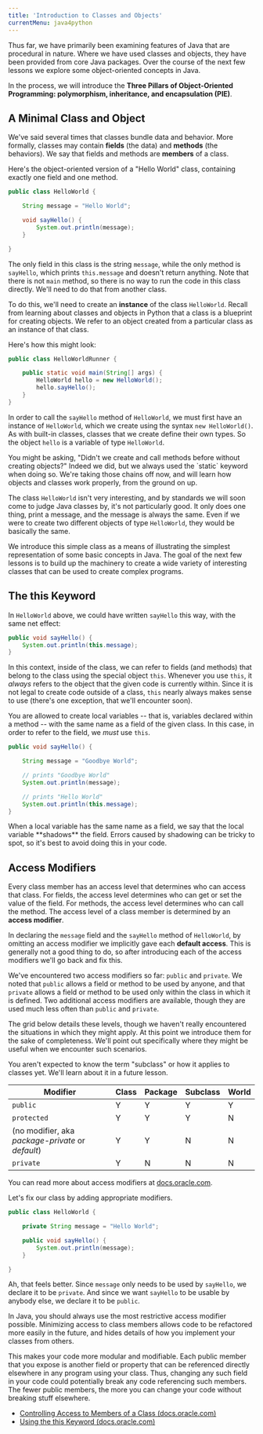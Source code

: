 ```yaml
---
title: 'Introduction to Classes and Objects'
currentMenu: java4python
---
```


Thus far, we have primarily been examining features of Java that are procedural in nature. Where we have used classes and objects, they have been provided from core Java packages. Over the course of the next few lessons we explore some object-oriented concepts in Java.

In the process, we will introduce the **Three Pillars of Object-Oriented Programming: polymorphism, inheritance, and encapsulation (PIE)**.

## A Minimal Class and Object

We've said several times that classes bundle data and behavior. More formally, classes may contain **fields** (the data) and **methods** (the behaviors). We say that fields and methods are **members** of a class.

Here's the object-oriented version of a "Hello World" class, containing exactly one field and one method.

```java
public class HelloWorld {

    String message = "Hello World";

    void sayHello() {
        System.out.println(message);
    }

}
```

The only field in this class is the string `message`, while the only method is `sayHello`, which prints `this.message` and doesn't return anything. Note that there is not `main` method, so there is no way to run the code in this class directly. We'll need to do that from another class.

To do this, we'll need to create an **instance** of the class `HelloWorld`. Recall from learning about classes and objects in Python that a class is a blueprint for creating objects. We refer to an object created from a particular class as an instance of that class.

Here's how this might look:

```java
public class HelloWorldRunner {

    public static void main(String[] args) {
        HelloWorld hello = new HelloWorld();
        hello.sayHello();
    }
}
```

In order to call the `sayHello` method of `HelloWorld`, we must first have an instance of `HelloWorld`, which we create using the syntax `new HelloWorld()`. As with built-in classes, classes that we create define their own types. So the object `hello` is a variable of type `HelloWorld`.

<aside class="aside-note" markdown="1">
You might be asking, "Didn't we create and call methods before without creating objects?" Indeed we did, but we always used the `static` keyword when doing so. We're taking those chains off now, and will learn how objects and classes work properly, from the ground on up.
</aside>

The class `HelloWorld` isn't very interesting, and by standards we will soon come to judge Java classes by, it's not particularly good. It only does one thing, print a message, and the message is always the same. Even if we were to create two different objects of type `HelloWorld`, they would be basically the same.

We introduce this simple class as a means of illustrating the simplest representation of some basic concepts in Java. The goal of the next few lessons is to build up the machinery to create a wide variety of interesting classes that can be used to create complex programs.

## The this Keyword

In `HelloWorld` above, we could have written `sayHello` this way, with the same net effect:

```java
public void sayHello() {
    System.out.println(this.message);
}
```

In this context, inside of the class, we can refer to fields (and methods) that belong to the class using the special object `this`. Whenever you use `this`, it *always* refers to the object that the given code is currently within. Since it is not legal to create code outside of a class, `this` nearly always makes sense to use (there's one exception, that we'll encounter soon).

You are allowed to create local variables -- that is, variables declared within a method -- with the same name as a field of the given class. In this case, in order to refer to the field, we *must* use `this`.

```java
public void sayHello() {

    String message = "Goodbye World";

    // prints "Goodbye World"
    System.out.println(message);

    // prints "Hello World"
    System.out.println(this.message);
}
```

<aside class="aside-pro-tip" markdown="1">
When a local variable has the same name as a field, we say that the local variable **shadows** the field. Errors caused by shadowing can be tricky to spot, so it's best to avoid doing this in your code.
</aside>

## Access Modifiers

Every class member has an access level that determines who can access that class. For fields, the access level determines who can get or set the value of the field. For methods, the access level determines who can call the method. The access level of a class member is determined by an **access modifier**.

In declaring the `message` field and the `sayHello` method of `HelloWorld`, by omitting an access modifier we implicitly gave each **default access**. This is generally not a good thing to do, so after introducing each of the access modifiers we'll go back and fix this.

We've encountered two access modifiers so far: `public` and `private`. We noted that `public` allows a field or method to be used by anyone, and that `private` allows a field or method to be used only within the class in which it is defined. Two additional access modifiers are available, though they are used much less often than `public` and `private`.

The grid below details these levels, though we haven't really encountered the situations in which they might apply. At this point we introduce them for the sake of completeness. We'll point out specifically where they might be useful when we encounter such scenarios.

<aside class="aside-note" markdown="1">
You aren't expected to know the term "subclass" or how it applies to classes yet. We'll learn about it in a future lesson.
</aside>

Modifier | Class | Package | Subclass | World
---------|-------|---------|----------|-------|
`public` | Y | Y | Y | Y
`protected` | Y | Y | Y | N
(no modifier, aka *package-private* or *default*) | Y | Y | N | N
`private` | Y | N | N | N

You can read more about access modifiers at [docs.oracle.com][access-modifiers].

Let's fix our class by adding appropriate modifiers.

```java
public class HelloWorld {

    private String message = "Hello World";

    public void sayHello() {
        System.out.println(message);
    }

}
```

Ah, that feels better. Since `message` only needs to be used by `sayHello`, we declare it to be `private`. And since we want `sayHello` to be usable by anybody else, we declare it to be `public`.

<aside class="aside-pro-tip" markdown="1">
In Java, you should always use the most restrictive access modifier possible. Minimizing access to class members allows code to be refactored more easily in the future, and hides details of how you implement your classes from others.

This makes your code more modular and modifiable. Each public member that you expose is another field or property that can be referenced directly elsewhere in any program using your class. Thus, changing any such field in your code could potentially break any code referencing such members. The fewer public members, the more you can change your code without breaking stuff elsewhere.
</aside>

- [Controlling Access to Members of a Class (docs.oracle.com)][access-modifiers]
- [Using the this Keyword (docs.oracle.com)](https://docs.oracle.com/javase/tutorial/java/javaOO/thiskey.html)


[access-modifiers]: https://docs.oracle.com/javase/tutorial/java/javaOO/accesscontrol.html
